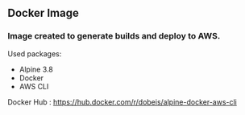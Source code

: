 ## Docker Image

### Image created to generate builds and deploy to AWS.


Used packages:

- Alpine 3.8
- Docker
- AWS CLI

Docker Hub : https://hub.docker.com/r/dobeis/alpine-docker-aws-cli
